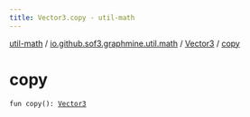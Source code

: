 ```yaml
---
title: Vector3.copy - util-math
---
```


[util-math](../../index.html) / [io.github.sof3.graphmine.util.math](../index.html) / [Vector3](index.html) / [copy](./copy.html)

# copy

`fun copy(): `[`Vector3`](index.html)